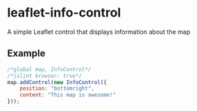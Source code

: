 # leaflet-info-control

A simple Leaflet control that displays information about the map

## Example

```js
/*global map, InfoControl*/
/*jslint browser: true*/
map.addControl(new InfoControl({
    position: "bottomright",
    content: "This map is awesome!"
}));
```
